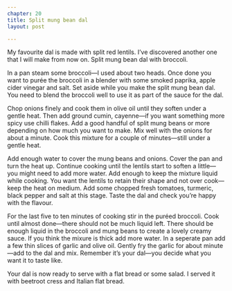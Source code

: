 ```yaml
---
chapter: 20
title: Split mung bean dal
layout: post

---
```

My favourite dal is made with split red lentils. I’ve discovered another one that I will make from now on. Split mung bean dal with broccoli.

In a pan steam some broccoli—I used about two heads. Once done you want to purée the broccoli in a blender with some smoked paprika, apple cider vinegar and salt. Set aside while you make the split mung bean dal. You need to blend the broccoli well to use it as part of the sauce for the dal.

Chop onions finely and cook them in olive oil until they soften under a gentle heat. Then add ground cumin, cayenne—if you want something more spicy use chilli flakes. Add a good handful of split mung beans or more depending on how much you want to make. Mix well with the onions for about a minute. Cook this mixture for a couple of minutes—still under a gentle heat.

Add enough water to cover the mung beans and onions. Cover the pan and turn the heat up. Continue cooking until the lentils start to soften a little—you might need to add more water. Add enough to keep the mixture liquid while cooking. You want the lentils to retain their shape and not over cook—keep the heat on medium. Add some chopped fresh tomatoes, turmeric, black pepper and salt at this stage. Taste the dal and check you’re happy with the flavour.

For the last five to ten minutes of cooking stir in the puréed broccoli. Cook until almost done—there should not be much liquid left. There should be enough liquid in the broccoli and mung beans to create a lovely creamy sauce. If you think the mixure is thick add more water. In a seperate pan add a few thin slices of garlic and olive oil. Gently fry the garlic for about minute—add to the dal and mix. Remember it’s your dal—you decide what you want it to taste like.

Your dal is now ready to serve with a flat bread or some salad. I served it with beetroot cress and Italian flat bread.